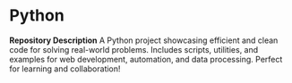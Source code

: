 # Python
**Repository Description**   A Python project showcasing efficient and clean code for solving real-world problems. Includes scripts, utilities, and examples for web development, automation, and data processing. Perfect for learning and collaboration!
